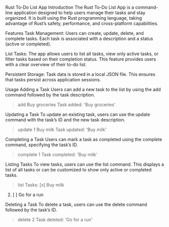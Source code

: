 Rust To-Do List App
Introduction
The Rust To-Do List App is a command-line application designed to help users manage their tasks and stay organized. It is built using the Rust programming language, taking advantage of Rust’s safety, performance, and cross-platform capabilities.

Features
Task Management: Users can create, update, delete, and complete tasks. Each task is associated with a description and a status (active or completed).

List Tasks: The app allows users to list all tasks, view only active tasks, or filter tasks based on their completion status. This feature provides users with a clear overview of their to-do list.

Persistent Storage: Task data is stored in a local JSON file. This ensures that tasks persist across application sessions.

Usage
Adding a Task
Users can add a new task to the list by using the add command followed by the task description.
> add Buy groceries
Task added: 'Buy groceries'

Updating a Task
To update an existing task, users can use the update command with the task’s ID and the new task description.
> update 1 Buy milk
Task updated: 'Buy milk'

Completing a Task
Users can mark a task as completed using the complete command, specifying the task’s ID.
> complete 1
Task completed: 'Buy milk'


Listing Tasks
To view tasks, users can use the list command. This displays a list of all tasks or can be customized to show only active or completed tasks.
> list
Tasks:
[x] Buy milk
2. [ ] Go for a run

Deleting a Task
To delete a task, users can use the delete command followed by the task’s ID.
> delete 2
Task deleted: 'Go for a run'

